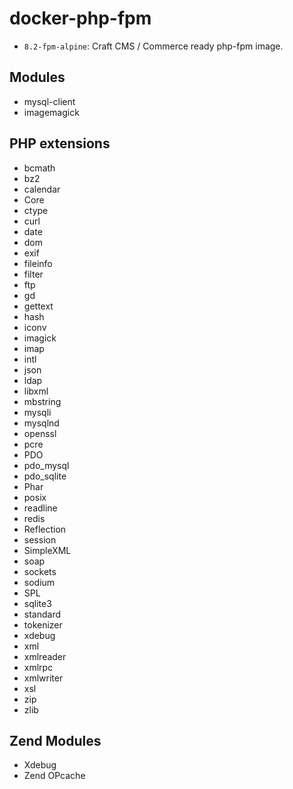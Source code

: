 # docker-php-fpm

* `8.2-fpm-alpine`: Craft CMS / Commerce ready php-fpm image.

## Modules

* mysql-client
* imagemagick

## PHP extensions

* bcmath
* bz2
* calendar
* Core
* ctype
* curl
* date
* dom
* exif
* fileinfo
* filter
* ftp
* gd
* gettext
* hash
* iconv
* imagick
* imap
* intl
* json
* ldap
* libxml
* mbstring
* mysqli
* mysqlnd
* openssl
* pcre
* PDO
* pdo_mysql
* pdo_sqlite
* Phar
* posix
* readline
* redis
* Reflection
* session
* SimpleXML
* soap
* sockets
* sodium
* SPL
* sqlite3
* standard
* tokenizer
* xdebug
* xml
* xmlreader
* xmlrpc
* xmlwriter
* xsl
* zip
* zlib

## Zend Modules

* Xdebug
* Zend OPcache